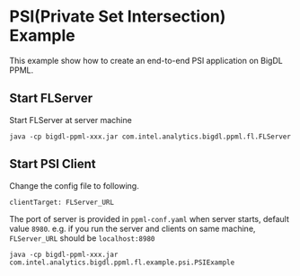 # PSI(Private Set Intersection) Example

This example show how to create an end-to-end PSI application on BigDL PPML.

## Start FLServer
Start FLServer at server machine
```
java -cp bigdl-ppml-xxx.jar com.intel.analytics.bigdl.ppml.fl.FLServer
```

## Start PSI Client
Change the config file to following. 
```
clientTarget: FLServer_URL
```
The port of server is provided in `ppml-conf.yaml` when server starts, default value `8980`. e.g. if you run the server and clients on same machine, `FLServer_URL` should be `localhost:8980`

```
java -cp bigdl-ppml-xxx.jar com.intel.analytics.bigdl.ppml.fl.example.psi.PSIExample
```
